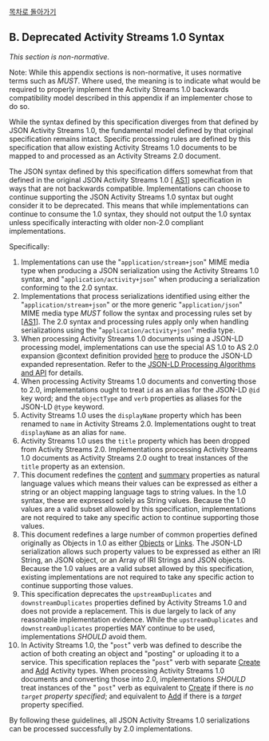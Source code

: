 [목차로 돌아가기](ActivityStreams2.0Contents.md)

## B. Deprecated Activity Streams 1.0 Syntax

_This section is non-normative._

Note: While this appendix sections is non-normative, it uses normative terms such as *MUST*. Where used, the meaning is to indicate what would be required to properly implement the Activity Streams 1.0 backwards compatibility model described in this appendix if an implementer chose to do so.

While the syntax defined by this specification diverges from that defined by JSON Activity Streams 1.0, the fundamental model defined by that original specification remains intact. Specific processing rules are defined by this specification that allow existing Activity Streams 1.0 documents to be mapped to and processed as an Activity Streams 2.0 document.

The JSON syntax defined by this specification differs somewhat from that defined in the original JSON Activity Streams 1.0 [ [AS1](https://www.w3.org/TR/activitystreams-core/#bib-AS1)] specification in ways that are not backwards compatible. Implementations can choose to continue supporting the JSON Activity Streams 1.0 syntax but ought consider it to be deprecated. This means that while implementations can continue to consume the 1.0 syntax, they should not output the 1.0 syntax unless specifically interacting with older non-2.0 compliant implementations.

Specifically:

1. Implementations can use the "`application/stream+json`" MIME media type when producing a JSON serialization using the Activity Streams 1.0 syntax, and "`application/activity+json`" when producing a serialization conforming to the 2.0 syntax.
2. Implementations that process serializations identified using either the "`application/stream+json`" or the more generic "`application/json`" MIME media type *MUST* follow the syntax and processing rules set by [[AS1](https://www.w3.org/TR/activitystreams-core/#bib-AS1)]. The 2.0 syntax and processing rules apply only when handling serializations using the "`application/activity+json`" media type.
3. When processing Activity Streams 1.0 documents using a JSON-LD processing model, implementations can use the special AS 1.0 to AS 2.0 expansion @context definition provided [here](https://www.w3.org/ns/activitystreams1-context.jsonld) to produce the JSON-LD expanded representation. Refer to the [JSON-LD Processing Algorithms and API](http://www.w3.org/TR/json-ld-api/#expansion-algorithms) for details.
4. When processing Activity Streams 1.0 documents and converting those to 2.0, implementations ought to treat `id` as an alias for the JSON-LD `@id` key word; and the `objectType` and `verb` properties as aliases for the JSON-LD `@type` keyword.
5. Activity Streams 1.0 uses the `displayName` property which has been renamed to `name` in Activity Streams 2.0. Implementations ought to treat `displayName` as an alias for `name`.
6. Activity Streams 1.0 uses the `title` property which has been dropped from Activity Streams 2.0. Implementations processing Activity Streams 1.0 documents as Activity Streams 2.0 ought to treat instances of the `title` property as an extension.
7. This document redefines the [content](https://www.w3.org/TR/activitystreams-vocabulary/#dfn-content) and [summary](https://www.w3.org/TR/activitystreams-vocabulary/#dfn-summary) properties as natural language values which means their values can be expressed as either a string or an object mapping language tags to string values. In the 1.0 syntax, these are expressed solely as String values. Because the 1.0 values are a valid subset allowed by this specification, implementations are not required to take any specific action to continue supporting those values.
8. This document redefines a large number of common properties defined originally as Objects in 1.0 as either [Objects](https://www.w3.org/TR/activitystreams-core/#asobject) or [Links](https://www.w3.org/TR/activitystreams-core/#dfn-link). The JSON-LD serialization allows such property values to be expressed as either an IRI String, an JSON object, or an Array of IRI Strings and JSON objects. Because the 1.0 values are a valid subset allowed by this specification, existing implementations are not required to take any specific action to continue supporting those values.
9. This specification deprecates the `upstreamDuplicates` and `downstreamDuplicates` properties defined by Activity Streams 1.0 and does not provide a replacement. This is due largely to lack of any reasonable implementation evidence. While the `upstreamDuplicates` and `downstreamDuplicates` properties MAY continue to be used, implementations *SHOULD* avoid them.
10. In Activity Streams 1.0, the "`post`" verb was defined to describe the action of both creating an object and "posting" or uploading it to a service. This specification replaces the "`post`" verb with separate [Create](https://www.w3.org/TR/activitystreams-vocabulary/#dfn-create) and [Add](https://www.w3.org/TR/activitystreams-vocabulary/#dfn-add) Activity types. When processing Activity Streams 1.0 documents and converting those into 2.0, implementations *SHOULD* treat instances of the " `post`" verb as equivalent to [Create](https://www.w3.org/TR/activitystreams-vocabulary/#dfn-create) if there is _no `target` property specified_; and equivalent to [Add](https://www.w3.org/TR/activitystreams-vocabulary/#dfn-add) if there is a *target* property specified.

By following these guidelines, all JSON Activity Streams 1.0 serializations can be processed successfully by 2.0 implementations.
